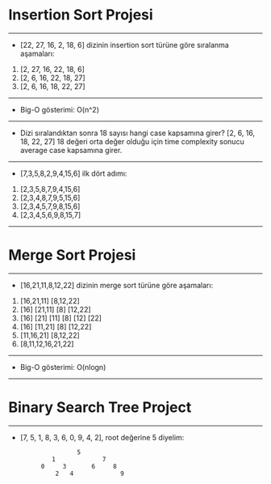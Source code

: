 # Insertion Sort Projesi
---
- [22, 27, 16, 2, 18, 6] dizinin insertion sort türüne göre sıralanma aşamaları:
1. [2, 27, 16, 22, 18, 6]
2. [2, 6, 16, 22, 18, 27]
3. [2, 6, 16, 18, 22, 27]
---
- Big-O gösterimi:
O(n^2)
---
- Dizi sıralandıktan sonra 18 sayısı hangi case kapsamına girer?
[2, 6, 16, 18, 22, 27] 18 değeri orta değer olduğu için time complexity sonucu average case kapsamına girer.
---
- [7,3,5,8,2,9,4,15,6] ilk dört adımı:
1. [2,3,5,8,7,9,4,15,6]
2. [2,3,4,8,7,9,5,15,6]
3. [2,3,4,5,7,9,8,15,6]
4. [2,3,4,5,6,9,8,15,7]
---
# Merge Sort Projesi
---
- [16,21,11,8,12,22] dizinin merge sort türüne göre aşamaları:
1. [16,21,11]  [8,12,22]
2. [16] [21,11]  [8] [12,22]
3. [16] [21] [11]  [8] [12] [22]
4. [16] [11,21]  [8] [12,22]
5. [11,16,21] [8,12,22]
6. [8,11,12,16,21,22]
---
- Big-O gösterimi:
O(nlogn)
---
# Binary Search Tree Project
---
- [7, 5, 1, 8, 3, 6, 0, 9, 4, 2], root değerine 5 diyelim:
```
                   5
            1             7
         0     3       6     8
             2   4             9
```


